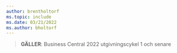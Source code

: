 ```yaml
---
author: brentholtorf
ms.topic: include
ms.date: 03/21/2022
ms.author: bholtorf
---
```

> **GÄLLER**: Business Central 2022 utgivningscykel 1 och senare